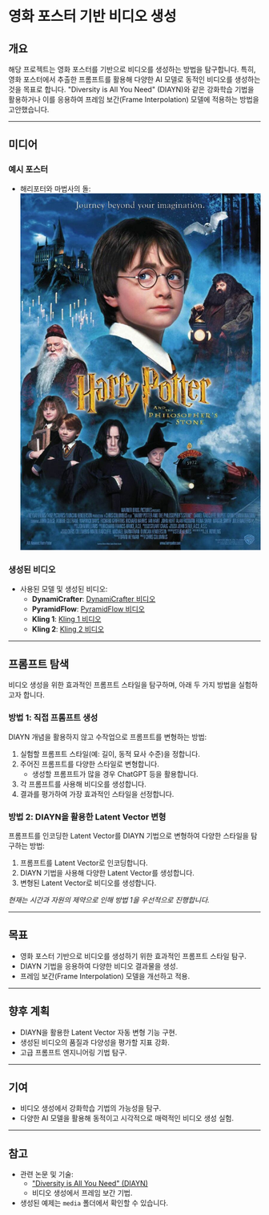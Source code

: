 # 영화 포스터 기반 비디오 생성

## 개요
해당 프로젝트는 영화 포스터를 기반으로 비디오를 생성하는 방법을 탐구합니다. 특히, 영화 포스터에서 추출한 프롬프트를 활용해 다양한 AI 모델로 동적인 비디오를 생성하는 것을 목표로 합니다. "Diversity is All You Need" (DIAYN)와 같은 강화학습 기법을 활용하거나 이를 응용하여 프레임 보간(Frame Interpolation) 모델에 적용하는 방법을 고안했습니다.

---

## 미디어

### 예시 포스터
- 해리포터와 마법사의 돌: ![harrypotter.jpg](media/harrypotter.jpg)

### 생성된 비디오
- 사용된 모델 및 생성된 비디오:
  - **DynamiCrafter**: [DynamiCrafter 비디오](media/DynamiCrafter.mp4)
  - **PyramidFlow**: [PyramidFlow 비디오](media/PyramidFlow.mp4)
  - **Kling 1**: [Kling 1 비디오](media/Standard_Mode_Scene_Visual_Style__A_magical_an.mp4)
  - **Kling 2**: [Kling 2 비디오](media/Standard_Mode_Characters_in_Harry_poter_movie_.mp4)

---

## 프롬프트 탐색

비디오 생성을 위한 효과적인 프롬프트 스타일을 탐구하며, 아래 두 가지 방법을 실험하고자 합니다.

### 방법 1: 직접 프롬프트 생성
DIAYN 개념을 활용하지 않고 수작업으로 프롬프트를 변형하는 방법:
1. 실험할 프롬프트 스타일(예: 길이, 동적 묘사 수준)을 정합니다.
2. 주어진 프롬프트를 다양한 스타일로 변형합니다. 
   - 생성할 프롬프트가 많을 경우 ChatGPT 등을 활용합니다.
3. 각 프롬프트를 사용해 비디오를 생성합니다.
4. 결과를 평가하여 가장 효과적인 스타일을 선정합니다.

### 방법 2: DIAYN을 활용한 Latent Vector 변형
프롬프트를 인코딩한 Latent Vector를 DIAYN 기법으로 변형하여 다양한 스타일을 탐구하는 방법:
1. 프롬프트를 Latent Vector로 인코딩합니다.
2. DIAYN 기법을 사용해 다양한 Latent Vector를 생성합니다.
3. 변형된 Latent Vector로 비디오를 생성합니다.

*현재는 시간과 자원의 제약으로 인해 방법 1을 우선적으로 진행합니다.*

---

## 목표
- 영화 포스터 기반으로 비디오를 생성하기 위한 효과적인 프롬프트 스타일 탐구.
- DIAYN 기법을 응용하여 다양한 비디오 결과물을 생성.
- 프레임 보간(Frame Interpolation) 모델을 개선하고 적용.

---

## 향후 계획
- DIAYN을 활용한 Latent Vector 자동 변형 기능 구현.
- 생성된 비디오의 품질과 다양성을 평가할 지표 강화.
- 고급 프롬프트 엔지니어링 기법 탐구.

---

## 기여
- 비디오 생성에서 강화학습 기법의 가능성을 탐구.
- 다양한 AI 모델을 활용해 동적이고 시각적으로 매력적인 비디오 생성 실험.

---

## 참고
- 관련 논문 및 기술:
  - ["Diversity is All You Need" (DIAYN)](https://arxiv.org/abs/1802.06070)
  - 비디오 생성에서 프레임 보간 기법.
- 생성된 예제는 `media` 폴더에서 확인할 수 있습니다.
